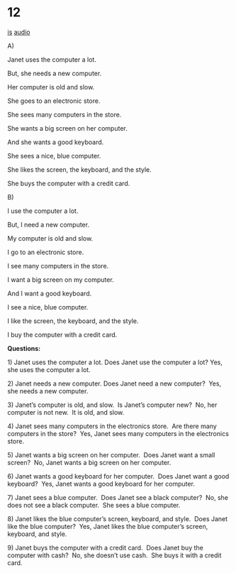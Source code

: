 # 12

[is](../is/story_12.md)
[audio](../audio/story_12.mp3)

A\)

Janet uses the computer a lot.

But, she needs a new computer.

Her computer is old and slow.

She goes to an electronic store.

She sees many computers in the store.

She wants a big screen on her computer.

And she wants a good keyboard.

She sees a nice, blue computer.

She likes the screen, the keyboard, and the style.

She buys the computer with a credit card.

B\)

I use the computer a lot.

But, I need a new computer.

My computer is old and slow.

I go to an electronic store.

I see many computers in the store.

I want a big screen on my computer.

And I want a good keyboard.

I see a nice, blue computer.

I like the screen, the keyboard, and the style.

I buy the computer with a credit card.

**Questions:**

1\) Janet uses the computer a lot. Does Janet use the computer a lot?
Yes, she uses the computer a lot.

2\) Janet needs a new computer. Does Janet need a new computer?  Yes,
she needs a new computer.

3\) Janet’s computer is old, and slow.  Is Janet’s computer new?  No,
her computer is not new.  It is old, and slow.

4\) Janet sees many computers in the electronics store.  Are there many
computers in the store?  Yes, Janet sees many computers in the
electronics store.

5\) Janet wants a big screen on her computer.  Does Janet want a small
screen?  No, Janet wants a big screen on her computer.

6\) Janet wants a good keyboard for her computer.  Does Janet want a
good keyboard?  Yes, Janet wants a good keyboard for her computer.

7\) Janet sees a blue computer.  Does Janet see a black computer?  No,
she does not see a black computer.  She sees a blue computer.

8\) Janet likes the blue computer’s screen, keyboard, and style.  Does
Janet like the blue computer?  Yes, Janet likes the blue computer’s
screen, keyboard, and style.

9\) Janet buys the computer with a credit card.  Does Janet buy the
computer with cash?  No, she doesn’t use cash.  She buys it with a
credit card.
